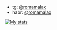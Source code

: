 * tg: [@romamalax](http://t.me/romamalax)
* habr: [@romamalax](http://habr.com/ru/users/romamalax)

[![My stats](https://github-readme-stats.vercel.app/api?username=romalax&count_private=true&theme=default&show_icons=true)](https://github.com/romalax)
